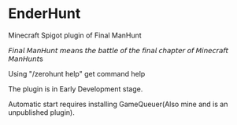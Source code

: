 # EnderHunt
Minecraft Spigot plugin of Final ManHunt

𝘍𝘪𝘯𝘢𝘭 𝘔𝘢𝘯𝘏𝘶𝘯𝘵 𝘮𝘦𝘢𝘯s 𝘵𝘩𝘦 𝘣𝘢𝘵𝘵𝘭𝘦 𝘰𝘧 𝘵𝘩𝘦 𝘧𝘪𝘯𝘢𝘭 𝘤𝘩𝘢𝘱𝘵𝘦𝘳 𝘰𝘧 𝘔𝘪𝘯𝘦𝘤𝘳𝘢𝘧𝘵 𝘔𝘢𝘯𝘏𝘶𝘯𝘵s

Using "/zerohunt help" get command help

The plugin is in Early Development stage.

Automatic start requires installing GameQueuer(Also mine and is an unpublished plugin).
